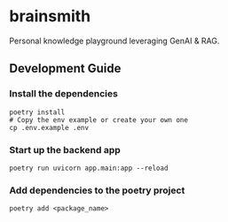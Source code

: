 # brainsmith
Personal knowledge playground leveraging GenAI &amp; RAG.

## Development Guide


### Install the dependencies 
```shell
poetry install
# Copy the env example or create your own one
cp .env.example .env
```

### Start up the backend app
```
poetry run uvicorn app.main:app --reload
```

### Add dependencies to the poetry project
```shell
poetry add <package_name>
```